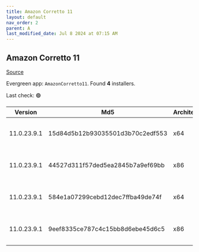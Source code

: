 ```yaml
---
title: Amazon Corretto 11
layout: default
nav_order: 2
parent: A
last_modified_date: Jul 8 2024 at 07:15 AM
---
```


## Amazon Corretto 11

[Source](https://aws.amazon.com/corretto/)

Evergreen app: `AmazonCorretto11`. Found **4** installers.

Last check: 🟢

| Version     | Md5                              | Architecture | Type | URI                                                                                                                                                                                                          |
| ----------- | -------------------------------- | ------------ | ---- | ------------------------------------------------------------------------------------------------------------------------------------------------------------------------------------------------------------ |
| 11.0.23.9.1 | 15d84d5b12b93035501d3b70c2edf553 | x64          | msi  | [https://corretto.aws/downloads/resources/11.0.23.9.1/amazon-corretto-11.0.23.9.1-windows-x64.msi](https://corretto.aws/downloads/resources/11.0.23.9.1/amazon-corretto-11.0.23.9.1-windows-x64.msi)         |
| 11.0.23.9.1 | 44527d311f57ded5ea2845b7a9ef69bb | x86          | msi  | [https://corretto.aws/downloads/resources/11.0.23.9.1/amazon-corretto-11.0.23.9.1-windows-x86.msi](https://corretto.aws/downloads/resources/11.0.23.9.1/amazon-corretto-11.0.23.9.1-windows-x86.msi)         |
| 11.0.23.9.1 | 584e1a07299cebd12dec7ffba49de74f | x64          | zip  | [https://corretto.aws/downloads/resources/11.0.23.9.1/amazon-corretto-11.0.23.9.1-windows-x64-jdk.zip](https://corretto.aws/downloads/resources/11.0.23.9.1/amazon-corretto-11.0.23.9.1-windows-x64-jdk.zip) |
| 11.0.23.9.1 | 9eef8335ce787c4c15bb8d6ebe45d6c5 | x86          | zip  | [https://corretto.aws/downloads/resources/11.0.23.9.1/amazon-corretto-11.0.23.9.1-windows-x86-jdk.zip](https://corretto.aws/downloads/resources/11.0.23.9.1/amazon-corretto-11.0.23.9.1-windows-x86-jdk.zip) |
